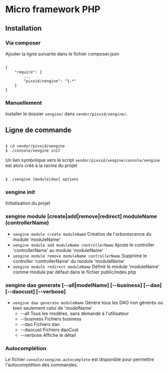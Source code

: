 # Micro framework PHP #

## Installation ##

### Via composer ###

Ajouter la ligne suivante dans le fichier composer.json
```

{
    "require": {
        ...
        "pixxid/xengine": "1.*"
    }
}

```

### Manuellement ###

Installer le dossier `xengine/` dans `vendor/pixxid/xengine/`.

## Ligne de commande ##

```

$ cd vendor/pixxid/xengine
$ ./console/xengine init

```

Un lien symbolique vers le script `vendor/pixxid/xengine/console/xengine` est alors créé à la racine du projet

```

$ ./xengine [module|dao] options

```

### xengine init ###
Initialisation du projet

### xengine module [create|add|remove|redirect] moduleName (controllerName) ###

* `xengine module create moduleName` Création de l'arborescence du module 'moduleName'
* `xengine module add moduleName controllerName` Ajoute le controller 'controllerName' au module 'moduleName'
* `xengine module remove moduleName controllerName` Supprime le controller 'controllerName' du module 'moduleName'
* `xengine module redirect moduleName` Définit le module 'moduleName' comme module par défaut dans le fichier public/index.php

### xengine dao generate [--all|modelName] [--business] [--dao] [--daocust] [--verbose] ###
* `xengine dao generate moduleName` Génère tous les DAO non générés ou bien seulement celui de 'modelName'
    - --all Tous les modèles, sans demande à l'utilisateur
    - --business Fichiers business
    - --dao Fichiers dao
    - --daocust Fichiers daoCust
    - --verbose Affiche le détail


### Autocomplétion ###

Le fichier `console/xengine.autocomplete` est disponible pour permettre l'autocomplétion des commandes.
